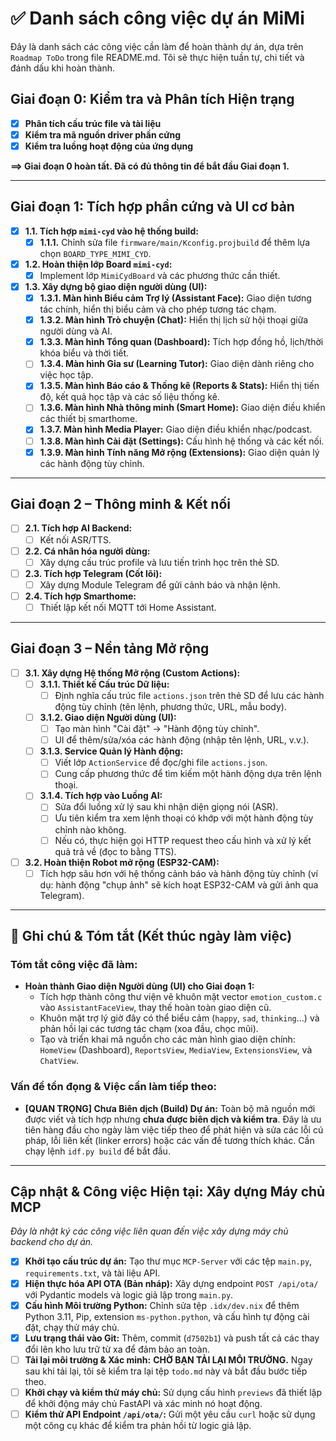 # ✅ Danh sách công việc dự án MiMi

Đây là danh sách các công việc cần làm để hoàn thành dự án, dựa trên `Roadmap ToDo` trong file README.md. Tôi sẽ thực hiện tuần tự, chi tiết và đánh dấu khi hoàn thành.

## Giai đoạn 0: Kiểm tra và Phân tích Hiện trạng

-   [x] **Phân tích cấu trúc file và tài liệu**
-   [x] **Kiểm tra mã nguồn driver phần cứng**
-   [x] **Kiểm tra luồng hoạt động của ứng dụng**

**==> Giai đoạn 0 hoàn tất. Đã có đủ thông tin để bắt đầu Giai đoạn 1.**

---

## Giai đoạn 1: Tích hợp phần cứng và UI cơ bản

-   [x] **1.1. Tích hợp `mimi-cyd` vào hệ thống build:**
    -   [x] **1.1.1.** Chỉnh sửa file `firmware/main/Kconfig.projbuild` để thêm lựa chọn `BOARD_TYPE_MIMI_CYD`.
-   [x] **1.2. Hoàn thiện lớp Board `mimi-cyd`:**
    -   [x] Implement lớp `MimiCydBoard` và các phương thức cần thiết.
-   [x] **1.3. Xây dựng bộ giao diện người dùng (UI):**
    -   [x] **1.3.1. Màn hình Biểu cảm Trợ lý (Assistant Face):** Giao diện tương tác chính, hiển thị biểu cảm và cho phép tương tác chạm.
    -   [x] **1.3.2. Màn hình Trò chuyện (Chat):** Hiển thị lịch sử hội thoại giữa người dùng và AI.
    -   [x] **1.3.3. Màn hình Tổng quan (Dashboard):** Tích hợp đồng hồ, lịch/thời khóa biểu và thời tiết.
    -   [ ] **1.3.4. Màn hình Gia sư (Learning Tutor):** Giao diện dành riêng cho việc học tập.
    -   [x] **1.3.5. Màn hình Báo cáo & Thống kê (Reports & Stats):** Hiển thị tiến độ, kết quả học tập và các số liệu thống kê.
    -   [ ] **1.3.6. Màn hình Nhà thông minh (Smart Home):** Giao diện điều khiển các thiết bị smarthome.
    -   [x] **1.3.7. Màn hình Media Player:** Giao diện điều khiển nhạc/podcast.
    -   [ ] **1.3.8. Màn hình Cài đặt (Settings):** Cấu hình hệ thống và các kết nối.
    -   [x] **1.3.9. Màn hình Tính năng Mở rộng (Extensions):** Giao diện quản lý các hành động tùy chỉnh.

---

## Giai đoạn 2 – Thông minh & Kết nối

-   [ ] **2.1. Tích hợp AI Backend:**
    -   [ ] Kết nối ASR/TTS.
-   [ ] **2.2. Cá nhân hóa người dùng:**
    -   [ ] Xây dựng cấu trúc profile và lưu tiến trình học trên thẻ SD.
-   [ ] **2.3. Tích hợp Telegram (Cốt lõi):**
    -   [ ] Xây dựng Module Telegram để gửi cảnh báo và nhận lệnh.
-   [ ] **2.4. Tích hợp Smarthome:**
    -   [ ] Thiết lập kết nối MQTT tới Home Assistant.

---

## Giai đoạn 3 – Nền tảng Mở rộng

-   [ ] **3.1. Xây dựng Hệ thống Mở rộng (Custom Actions):**
    -   [ ] **3.1.1. Thiết kế Cấu trúc Dữ liệu:**
        -   [ ] Định nghĩa cấu trúc file `actions.json` trên thẻ SD để lưu các hành động tùy chỉnh (tên lệnh, phương thức, URL, mẫu body).
    -   [ ] **3.1.2. Giao diện Người dùng (UI):**
        -   [ ] Tạo màn hình "Cài đặt" -> "Hành động tùy chỉnh".
        -   [ ] UI để thêm/sửa/xóa các hành động (nhập tên lệnh, URL, v.v.).
    -   [ ] **3.1.3. Service Quản lý Hành động:**
        -   [ ] Viết lớp `ActionService` để đọc/ghi file `actions.json`.
        -   [ ] Cung cấp phương thức để tìm kiếm một hành động dựa trên lệnh thoại.
    -   [ ] **3.1.4. Tích hợp vào Luồng AI:**
        -   [ ] Sửa đổi luồng xử lý sau khi nhận diện giọng nói (ASR).
        -   [ ] Ưu tiên kiểm tra xem lệnh thoại có khớp với một hành động tùy chỉnh nào không.
        -   [ ] Nếu có, thực hiện gọi HTTP request theo cấu hình và xử lý kết quả trả về (đọc to bằng TTS).

-   [ ] **3.2. Hoàn thiện Robot mở rộng (ESP32-CAM):**
    -   [ ] Tích hợp sâu hơn với hệ thống cảnh báo và hành động tùy chỉnh (ví dụ: hành động "chụp ảnh" sẽ kích hoạt ESP32-CAM và gửi ảnh qua Telegram).

---

## 📝 Ghi chú & Tóm tắt (Kết thúc ngày làm việc)

### Tóm tắt công việc đã làm:

*   **Hoàn thành Giao diện Người dùng (UI) cho Giai đoạn 1:**
    *   Tích hợp thành công thư viện vẽ khuôn mặt vector `emotion_custom.c` vào `AssistantFaceView`, thay thế hoàn toàn giao diện cũ.
    *   Khuôn mặt trợ lý giờ đây có thể biểu cảm (`happy`, `sad`, `thinking`...) và phản hồi lại các tương tác chạm (xoa đầu, chọc mũi).
    *   Tạo và triển khai mã nguồn cho các màn hình giao diện chính: `HomeView` (Dashboard), `ReportsView`, `MediaView`, `ExtensionsView`, và `ChatView`.

### Vấn đề tồn đọng & Việc cần làm tiếp theo:

*   **[QUAN TRỌNG] Chưa Biên dịch (Build) Dự án:** Toàn bộ mã nguồn mới được viết và tích hợp nhưng **chưa được biên dịch và kiểm tra**. Đây là ưu tiên hàng đầu cho ngày làm việc tiếp theo để phát hiện và sửa các lỗi cú pháp, lỗi liên kết (linker errors) hoặc các vấn đề tương thích khác. Cần chạy lệnh `idf.py build` để bắt đầu.

---

## Cập nhật & Công việc Hiện tại: Xây dựng Máy chủ MCP

*Đây là nhật ký các công việc liên quan đến việc xây dựng máy chủ backend cho dự án.*

- [x] **Khởi tạo cấu trúc dự án:** Tạo thư mục `MCP-Server` với các tệp `main.py`, `requirements.txt`, và tài liệu API.
- [x] **Hiện thực hóa API OTA (Bản nháp):** Xây dựng endpoint `POST /api/ota/` với Pydantic models và logic giả lập trong `main.py`.
- [x] **Cấu hình Môi trường Python:** Chỉnh sửa tệp `.idx/dev.nix` để thêm Python 3.11, Pip, extension `ms-python.python`, và cấu hình tự động cài đặt, chạy thử máy chủ.
- [x] **Lưu trạng thái vào Git:** Thêm, commit (`d7502b1`) và push tất cả các thay đổi lên kho lưu trữ từ xa để đảm bảo an toàn.
- [ ] **Tải lại môi trường & Xác minh:** **CHỜ BẠN TẢI LẠI MÔI TRƯỜNG.** Ngay sau khi tải lại, tôi sẽ kiểm tra lại tệp `todo.md` này và bắt đầu bước tiếp theo.
- [ ] **Khởi chạy và kiểm thử máy chủ:** Sử dụng cấu hình `previews` đã thiết lập để khởi động máy chủ FastAPI và xác minh nó hoạt động.
- [ ] **Kiểm thử API Endpoint `/api/ota/`:** Gửi một yêu cầu `curl` hoặc sử dụng một công cụ khác để kiểm tra phản hồi từ logic giả lập.
